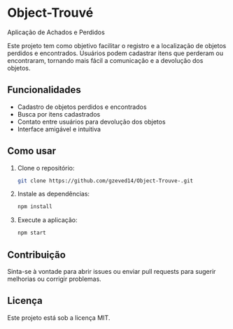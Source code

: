 # Object-Trouvé

Aplicação de Achados e Perdidos

Este projeto tem como objetivo facilitar o registro e a localização de objetos perdidos e encontrados. Usuários podem cadastrar itens que perderam ou encontraram, tornando mais fácil a comunicação e a devolução dos objetos.

## Funcionalidades

- Cadastro de objetos perdidos e encontrados
- Busca por itens cadastrados
- Contato entre usuários para devolução dos objetos
- Interface amigável e intuitiva

## Como usar

1. Clone o repositório:
   ```bash
   git clone https://github.com/gzeved14/Object-Trouve-.git
   ```
2. Instale as dependências:
   ```bash
   npm install
   ```
3. Execute a aplicação:
   ```bash
   npm start
   ```

## Contribuição

Sinta-se à vontade para abrir issues ou enviar pull requests para sugerir melhorias ou corrigir problemas.

## Licença

Este projeto está sob a licença MIT.
